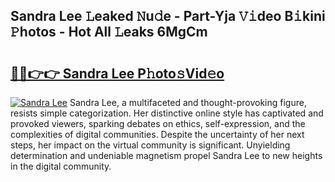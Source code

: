 ## Sandra Lee 𝙻eaked 𝙽u𝚍e - Part-Yja 𝚅𝚒deo B𝚒kini 𝙿hotos - Hot All 𝙻eaks 6MgCm

# <h2><a href="http://ld0exhv.urlbe.top/?page=Sandra+Lee">🔗🔗👉👉 Sandra Lee P𝚑oto𝚜Vid𝚎o</a></h2>

[![Sandra Lee](https://i.imgur.com/eBuTRDB.gif)](http://ld0exhv.urlbe.top/?page=Sandra+Lee)
Sandra Lee, a multifaceted and thought-provoking figure, resists simple categorization. Her distinctive online style has captivated and provoked viewers, sparking debates on ethics, self-expression, and the complexities of digital communities. Despite the uncertainty of her next steps, her impact on the virtual community is significant. Unyielding determination and undeniable magnetism propel Sandra Lee to new heights in the digital community.
